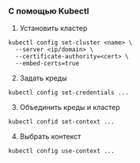 
### С помощью Kubectl
1) Установить кластер 
```
kubectl config set-cluster <name> \
  --server <ip/domain> \
  --certificate-authority=<cert> \
  --embed-certs=true
```
2) Задать креды 
```
kubectl config set-credentials ...
```
3) Объединить креды и кластер
```
kubectl confid set-context ...
```
4) Выбрать контекст 
```
kubectl config use-context ...
```

